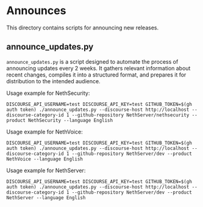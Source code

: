 # Announces

This directory contains scripts for announcing new releases.

## announce_updates.py

`announce_updates.py` is a script designed to automate the process of announcing updates every 2 weeks. 
It gathers relevant information about recent changes, compiles it into a structured format, and prepares it for distribution to the intended audience.

Usage example for NethSecurity:
```
DISCOURSE_API_USERNAME=test DISCOURSE_API_KEY=test GITHUB_TOKEN=$(gh auth token) ./announce_updates.py --discourse-host http://localhost --discourse-category-id 1 --github-repository NethServer/nethsecurity --product NethSecurity --language English
```

Usage example for NethVoice:
```
DISCOURSE_API_USERNAME=test DISCOURSE_API_KEY=test GITHUB_TOKEN=$(gh auth token) ./announce_updates.py --discourse-host http://localhost --discourse-category-id 1 --github-repository NethServer/dev --product NethVoice --language English
```

Usage example for NethServer:
```
DISCOURSE_API_USERNAME=test DISCOURSE_API_KEY=test GITHUB_TOKEN=$(gh auth token) ./announce_updates.py --discourse-host http://localhost --discourse-category-id 1 --github-repository NethServer/dev --product NethServer --language English
```